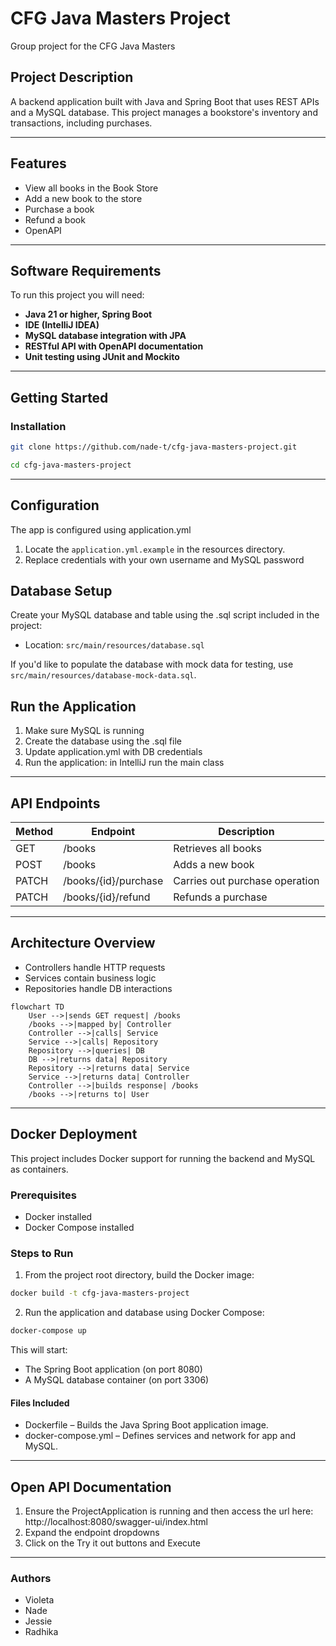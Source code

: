 # CFG Java Masters Project

Group project for the CFG Java Masters

## Project Description

A backend application built with Java and Spring Boot that uses REST APIs and a MySQL database.
This project manages a bookstore's inventory and transactions, including purchases.

------

## Features

- View all books in the Book Store
- Add a new book to the store
- Purchase a book
- Refund a book
- OpenAPI

------

## Software Requirements

To run this project you will need:

- **Java 21 or higher, Spring Boot**
- **IDE (IntelliJ IDEA)**
- **MySQL database integration with JPA**
- **RESTful API with OpenAPI documentation**
- **Unit testing using JUnit and Mockito**

------

## Getting Started

### Installation

```bash
git clone https://github.com/nade-t/cfg-java-masters-project.git
```

```bash
cd cfg-java-masters-project
```

------

## Configuration

The app is configured using application.yml

1. Locate the `application.yml.example` in the resources directory.
2. Replace credentials with your own username and MySQL password

## Database Setup

Create your MySQL database and table using the .sql script included in the project:

- Location: `src/main/resources/database.sql`

If you'd like to populate the database with mock data for testing, use `src/main/resources/database-mock-data.sql`.

## Run the Application

1. Make sure MySQL is running
2. Create the database using the .sql file
3. Update application.yml with DB credentials
4. Run the application: in IntelliJ run the main class

------

## API Endpoints

| Method | Endpoint             | Description                    |
|--------|----------------------|--------------------------------|
| GET    | /books               | Retrieves all books            |
| POST   | /books               | Adds a new book                |
| PATCH  | /books/{id}/purchase | Carries out purchase operation |
| PATCH  | /books/{id}/refund   | Refunds a purchase             |

------

## Architecture Overview

- Controllers handle HTTP requests
- Services contain business logic
- Repositories handle DB interactions

```mermaid
flowchart TD
    User -->|sends GET request| /books
    /books -->|mapped by| Controller
    Controller -->|calls| Service
    Service -->|calls| Repository
    Repository -->|queries| DB
    DB -->|returns data| Repository
    Repository -->|returns data| Service
    Service -->|returns data| Controller
    Controller -->|builds response| /books
    /books -->|returns to| User
```
------

## Docker Deployment
This project includes Docker support for running the backend and MySQL as containers.

### Prerequisites

- Docker installed
- Docker Compose installed

### Steps to Run

1. From the project root directory, build the Docker image:
```bash
docker build -t cfg-java-masters-project
```
2. Run the application and database using Docker Compose:
```bash
docker-compose up
```
This will start:
- The Spring Boot application (on port 8080)
- A MySQL database container (on port 3306)

#### Files Included
- Dockerfile – Builds the Java Spring Boot application image.
- docker-compose.yml – Defines services and network for app and MySQL.
------

## Open API Documentation

1. Ensure the ProjectApplication is running and then access the url here: http://localhost:8080/swagger-ui/index.html
2. Expand the endpoint dropdowns
3. Click on the Try it out buttons and Execute

------

### Authors

- Violeta
- Nade
- Jessie
- Radhika  
